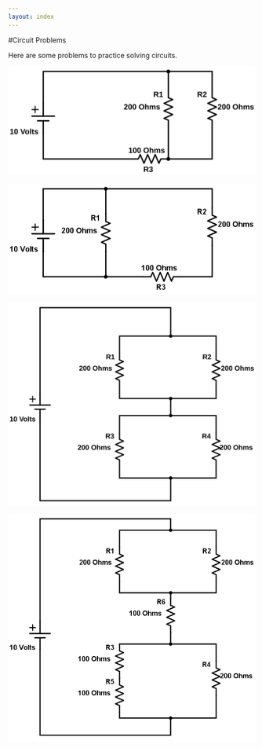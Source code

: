 ```yaml
---
layout: index
---
```


#Circuit Problems

Here are some problems to practice solving circuits.

![p1](images/circuit_prob1.svg)

![p2](images/circuit_prob2.png)

![p3](images/circuit_prob3.svg)

![p4](images/circuit_prob4.png)
